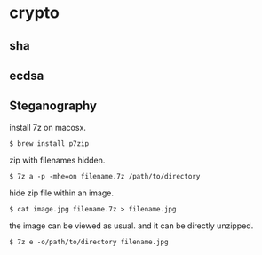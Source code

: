 # crypto

## sha

## ecdsa

## Steganography

install 7z on macosx.
```
$ brew install p7zip
```

zip with filenames hidden.
```
$ 7z a -p -mhe=on filename.7z /path/to/directory
```

hide zip file within an image.
```
$ cat image.jpg filename.7z > filename.jpg
```

the image can be viewed as usual.
and it can be directly unzipped.
```
$ 7z e -o/path/to/directory filename.jpg
```

